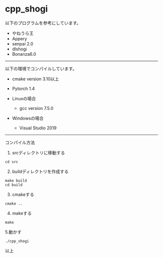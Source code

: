 # cpp_shogi
以下のプログラムを参考にしています。
- やねうら王
- Appery
- senpai 2.0
- dlshogi
- Bonanza6.0

---

以下の環境でコンパイルしています。
- cmake version 3.10以上
 - Pytorch 1.4

- Linuxの場合
  - gcc version 7.5.0
- Windowsの場合
  - Visual Studio 2019

---
コンパイル方法
1. srcディレクトリに移動する
```
cd src
```
2. buildディレクトリを作成する
```
make build
cd build
```
3. cmakeする
```
cmake ..
```
4. makeする
```
make
```

5.動かす
```
./cpp_shogi
```

以上
